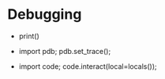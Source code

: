 # Debugging

- print()

- import pdb; pdb.set_trace();


- import code; code.interact(local=locals());


